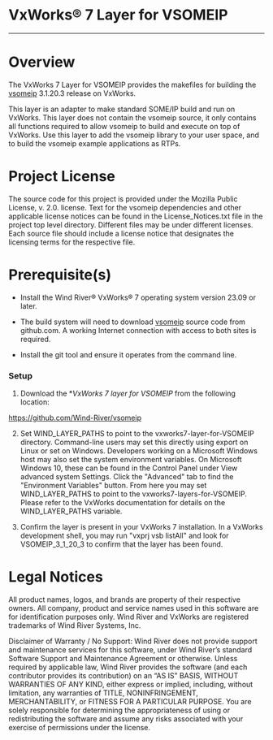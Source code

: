 VxWorks® 7 Layer for VSOMEIP
===
---

# Overview

The VxWorks 7 Layer for VSOMEIP provides the makefiles for building the
[vsomeip](https://github.com/COVESA/vsomeip) 3.1.20.3 release on VxWorks.

This layer is an adapter to make standard SOME/IP build and run on
VxWorks. This layer does not contain the vsomeip source, it only
contains all functions required to allow vsomeip to build and execute
on top of VxWorks. Use this layer to add the vsomeip library to your 
user space, and to build the vsomeip example applications as RTPs.

# Project License

The source code for this project is provided under the Mozilla Public License, v. 2.0. license. 
Text for the vsomeip dependencies and other applicable license notices can be found in 
the License_Notices.txt file in the project top level directory. Different 
files may be under different licenses. Each source file should include a 
license notice that designates the licensing terms for the respective file.

# Prerequisite(s)

* Install the Wind River® VxWorks® 7 operating system version 23.09 or later.

* The build system will need to download [vsomeip](https://github.com/COVESA/vsomeip) source code from github.com.  A
  working Internet connection with access to both sites is required.

* Install the git tool and ensure it operates from the command line.

### Setup

1. Download the **VxWorks 7 layer for VSOMEIP* from the following location:

https://github.com/Wind-River/vsomeip

2. Set WIND_LAYER_PATHS to point to the vxworks7-layer-for-VSOMEIP directory. Command-line users may set this directly using export on Linux or set on Windows. Developers working on a Microsoft Windows host may also set the system environment variables. On Microsoft Windows 10, these can be found in the Control Panel under View advanced system Settings. Click the "Advanced" tab to find the "Environment Variables" button. From here you may set WIND_LAYER_PATHS to point to the vxworks7-layers-for-VSOMEIP. Please refer to the VxWorks documentation for details on the WIND_LAYER_PATHS variable.  

3. Confirm the layer is present in your VxWorks 7 installation. In a VxWorks development shell, you may run "vxprj vsb listAll" and look for VSOMEIP_3_1_20_3 to confirm that the layer has been found.

# Legal Notices

All product names, logos, and brands are property of their respective owners. All company, 
product and service names used in this software are for identification purposes only. 
Wind River and VxWorks are registered trademarks of Wind River Systems, Inc.

Disclaimer of Warranty / No Support: Wind River does not provide support 
and maintenance services for this software, under Wind River’s standard 
Software Support and Maintenance Agreement or otherwise. Unless required 
by applicable law, Wind River provides the software (and each contributor 
provides its contribution) on an “AS IS” BASIS, WITHOUT WARRANTIES OF ANY 
KIND, either express or implied, including, without limitation, any warranties 
of TITLE, NONINFRINGEMENT, MERCHANTABILITY, or FITNESS FOR A PARTICULAR 
PURPOSE. You are solely responsible for determining the appropriateness of 
using or redistributing the software and assume any risks associated with 
your exercise of permissions under the license.
